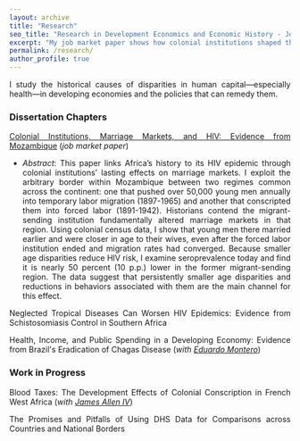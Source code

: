 ```yaml
---
layout: archive
title: "Research"
seo_title: "Research in Development Economics and Economic History - Jon Denton-Schneider"
excerpt: "My job market paper shows how colonial institutions shaped the HIV epidemic in Mozambique through their lasting impacts on marriage and dating markets."
permalink: /research/
author_profile: true
---
```


<p align="justify">
I study the historical causes of disparities in human capital&mdash;especially health&mdash;in developing economies and the policies that can remedy them.
</p>

<h3>Dissertation Chapters</h3>

<p align="justify">
<a href="https://jondentonschneider.com/files/denton-schneider_institutions_hiv.pdf">Colonial Institutions, Marriage Markets, and HIV: Evidence from Mozambique</a> (<i>job market paper</i>)
<ul>
  <li><div align="justify"><i>Abstract</i>: This paper links Africa’s history to its HIV epidemic through colonial institutions’ lasting effects on marriage markets. I exploit the arbitrary border within Mozambique between two regimes common across the continent: one that pushed over 50,000 young men annually into temporary labor migration (1897-1965) and another that conscripted them into forced labor (1891-1942). Historians contend the migrant-sending institution fundamentally altered marriage markets in that region. Using colonial census data, I show that young men there married earlier and were closer in age to their wives, even after the forced labor institution ended and migration rates had converged. Because smaller age disparities reduce HIV risk, I examine seroprevalence today and find it is nearly 50 percent (10 p.p.) lower in the former migrant-sending region. The data suggest that persistently smaller age disparities and reductions in behaviors associated with them are the main channel for this effect.</div></li>
</ul>
</p>

<p align="justify">
Neglected Tropical Diseases Can Worsen HIV Epidemics: Evidence from Schistosomiasis Control in Southern Africa
</p>

<p align="justify">
Health, Income, and Public Spending in a Developing Economy: Evidence from Brazil's Eradication of Chagas Disease (<i>with <a href="https://www.eduardo-montero.com/">Eduardo Montero</a></i>)
</p>
  
<h3>Work in Progress</h3>

<p align="justify">
Blood Taxes: The Development Effects of Colonial Conscription in French West Africa (<i>with <a href="https://sites.google.com/view/jamesalleniv/home">James Allen IV</a></i>)
</p>

<p align="justify">
The Promises and Pitfalls of Using DHS Data for Comparisons across Countries and National Borders
</p>
